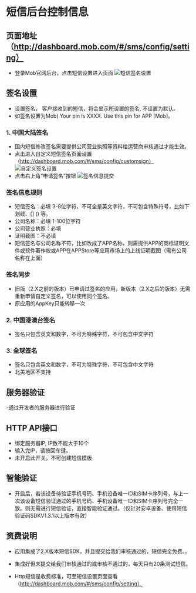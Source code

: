 # 短信后台控制信息

## 页面地址（http://dashboard.mob.com/#/sms/config/setting）
- 登录Mob官网后台，点击短信设置进入页面
![短信签名设置][1]
## 签名设置
- 设置签名， 客户接收到的短信，将会显示所设置的签名, 不设置为默认。
- 如签名设置为Mob) Your pin is XXXX. Use this pin for APP [Mob]。
### 1. 中国大陆签名
- 国内短信修改签名需要提供公司营业执照等资料给运营商审核通过才能生效。
- 点击进入自定义短信签名页面设置（http://dashboard.mob.com/#/sms/config/customsign）
![自定义签名设置][2]
- 点击右上角“申请签名”按钮
![签名信息提交][3]
### 签名信息规则
- 短信签名：必填 3-8位字符，不可全是英文字符，不可包含特殊符号，比如下划线、[] () 等。
- 公司名称：必填 1-100位字符
- 公司营业执照：必填
- 证明截图：不必填
- 短信签名与公司名称不符，比如改成了APP名称，则需提供APP的商标证明文件或软件著作权或APP在APPStore等应用市场上的上线证明截图（需有公司名称在上面）
### 签名同步
- 旧版（2.X之前的版本）已申请过签名的应用，新版本（2.X之后的版本）无需重新申请自定义签名，可以使用同个签名。
- 原应用的AppKey只能转移一次
### 2. 中国港澳台签名
- 签名只包含英文和数字，不可为特殊字符，不可包含中文字符
### 3. 全球签名
- 签名只包含英文和数字，不可为特殊字符，不可包含中文字符
- 北美地区不支持
## 服务器验证
-通过开发者的服务器进行验证
## HTTP API接口
- 绑定服务器IP, IP数不能大于10个
- 输入完IP，请按回车键。
- 未开启此开关，不可创建短信模板
## 智能验证
- 开启后，若该设备待验证手机号码、手机设备唯一ID和SIM卡序列号，与上一次该设备短信验证通过的手机号码、手机设备唯一ID和SIM卡序列号完全一致。则无需进行短信验证，直接智能验证通过。（仅针对安卓设备、使用短信验证码SDKV1.3.1以上版本有效）
## 资费说明
- 应用集成了2.X版本短信SDK，并且提交给我们审核通过的，短信完全免费。、
- 集成好但未提交给我们审核通过的或审核不通过的，每天只有20条测试短信。
- Http短信是收费标准，可至短信设置页面查看（http://dashboard.mob.com/#/sms/config/setting）

  [1]: http://mob.com/md/images/sms-set-1.png
  [2]: http://mob.com/md/images/sms-set-2.png
  [3]: http://mob.com/md/images/sms-set-3.png
